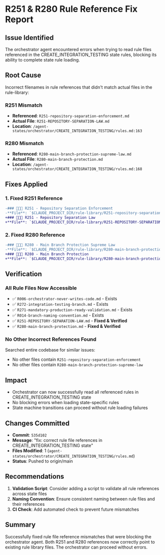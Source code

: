 # R251 & R280 Rule Reference Fix Report

## Issue Identified
The orchestrator agent encountered errors when trying to read rule files referenced in the CREATE_INTEGRATION_TESTING state rules, blocking its ability to complete state rule loading.

## Root Cause
Incorrect filenames in rule references that didn't match actual files in the rule-library:

### R251 Mismatch
- **Referenced**: `R251-repository-separation-enforcement.md` 
- **Actual File**: `R251-REPOSITORY-SEPARATION-LAW.md`
- **Location**: `/agent-states/orchestrator/CREATE_INTEGRATION_TESTING/rules.md:163`

### R280 Mismatch  
- **Referenced**: `R280-main-branch-protection-supreme-law.md`
- **Actual File**: `R280-main-branch-protection.md`
- **Location**: `/agent-states/orchestrator/CREATE_INTEGRATION_TESTING/rules.md:168`

## Fixes Applied

### 1. Fixed R251 Reference
```diff
-### 🚨🚨🚨 R251 - Repository Separation Enforcement
-**File**: `$CLAUDE_PROJECT_DIR/rule-library/R251-repository-separation-enforcement.md`
+### 🚨🚨🚨 R251 - Repository Separation Law
+**File**: `$CLAUDE_PROJECT_DIR/rule-library/R251-REPOSITORY-SEPARATION-LAW.md`
```

### 2. Fixed R280 Reference
```diff
-### 🚨🚨🚨 R280 - Main Branch Protection Supreme Law
-**File**: `$CLAUDE_PROJECT_DIR/rule-library/R280-main-branch-protection-supreme-law.md`
+### 🚨🚨🚨 R280 - Main Branch Protection
+**File**: `$CLAUDE_PROJECT_DIR/rule-library/R280-main-branch-protection.md`
```

## Verification

### All Rule Files Now Accessible
- ✅ `R006-orchestrator-never-writes-code.md` - Exists
- ✅ `R272-integration-testing-branch.md` - Exists  
- ✅ `R271-mandatory-production-ready-validation.md` - Exists
- ✅ `R014-branch-naming-convention.md` - Exists
- ✅ `R251-REPOSITORY-SEPARATION-LAW.md` - **Fixed & Verified**
- ✅ `R280-main-branch-protection.md` - **Fixed & Verified**

### No Other Incorrect References Found
Searched entire codebase for similar issues:
- No other files contain `R251-repository-separation-enforcement`
- No other files contain `R280-main-branch-protection-supreme-law`

## Impact
- Orchestrator can now successfully read all referenced rules in CREATE_INTEGRATION_TESTING state
- No blocking errors when loading state-specific rules
- State machine transitions can proceed without rule loading failures

## Changes Committed
- **Commit**: `535d102` 
- **Message**: "fix: correct rule file references in CREATE_INTEGRATION_TESTING state"
- **Files Modified**: 1 (`agent-states/orchestrator/CREATE_INTEGRATION_TESTING/rules.md`)
- **Status**: Pushed to origin/main

## Recommendations
1. **Validation Script**: Consider adding a script to validate all rule references across state files
2. **Naming Convention**: Ensure consistent naming between rule files and their references
3. **CI Check**: Add automated check to prevent future mismatches

## Summary
Successfully fixed rule file reference mismatches that were blocking the orchestrator agent. Both R251 and R280 references now correctly point to existing rule library files. The orchestrator can proceed without errors.